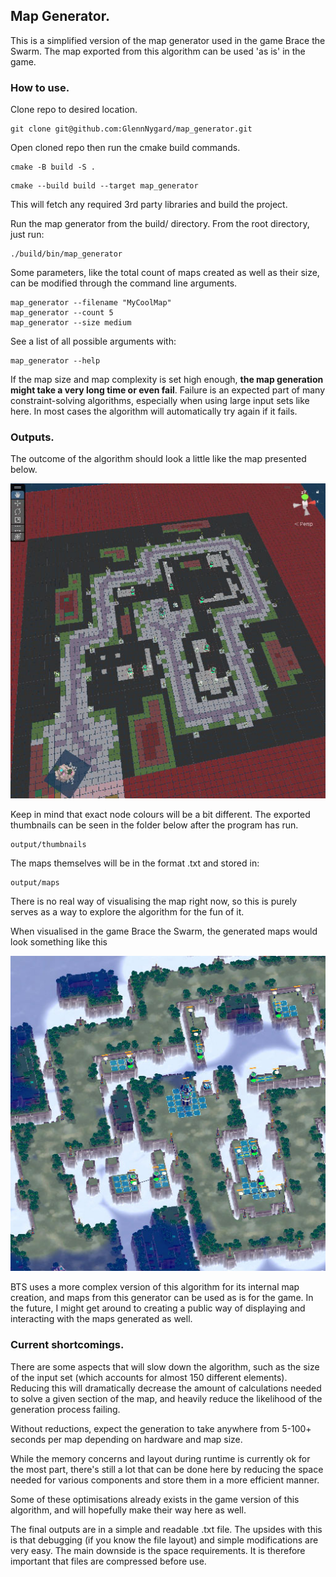 
## Map Generator.

This is a simplified version of the map generator used in the game Brace the Swarm. The map exported from this algorithm can be used 'as is' in the game.
### How to use.

Clone repo to desired location.
```
git clone git@github.com:GlennNygard/map_generator.git
```

Open cloned repo then run the cmake build commands.
```
cmake -B build -S .
```
```
cmake --build build --target map_generator
```

This will fetch any required 3rd party libraries and build the project.

Run the map generator from the build/ directory. From the root directory, just run:
```
./build/bin/map_generator
```

Some parameters, like the total count of maps created as well as their size, can be modified through the command line arguments.
```
map_generator --filename "MyCoolMap"
map_generator --count 5
map_generator --size medium
```

See a list of all possible arguments with:
```
map_generator --help
```


If the map size and map complexity is set high enough, **the map generation might take a very long time or even fail**. Failure is an expected part of many constraint-solving algorithms, especially when using large input sets like here. In most cases the algorithm will automatically try again if it fails.


### Outputs.

The outcome of the algorithm should look a little like the map presented below.

![Image 1](./images/bts_loadout_map_representation_showcase.jpg)

Keep in mind that exact node colours will be a bit different. The exported thumbnails can be seen in the folder below after the program has run.

```
output/thumbnails
```

The maps themselves will be in the format .txt and stored in:
```
output/maps
```


There is no real way of visualising the map right now, so this is purely serves as a way to explore the algorithm for the fun of it.

When visualised in the game Brace the Swarm, the generated maps would look something like this

![Image 2](./images/bts_classic_td_map_above.jpg)

BTS uses a more complex version of this algorithm for its internal map creation, and maps from this generator can be used as is for the game.
In the future, I might get around to creating a public way of displaying and interacting with the maps generated as well.


### Current shortcomings.

There are some aspects that will slow down the algorithm, such as the size of the input set (which accounts for almost 150 different elements). Reducing this will dramatically decrease the amount of calculations needed to solve a given section of the map, and heavily reduce the likelihood of the generation process failing.

Without reductions, expect the generation to take anywhere from 5-100+ seconds per map depending on hardware and map size.

While the memory concerns and layout during runtime is currently ok for the most part, there's still a lot that can be done here by reducing the space needed for various components and store them in a more efficient manner.

Some of these optimisations already exists in the game version of this algorithm, and will hopefully make their way here as well.

The final outputs are in a simple and readable .txt file. The upsides with this is that debugging (if you know the file layout) and simple modifications are very easy. The main downside is the space requirements. It is therefore important that files are compressed before use.
